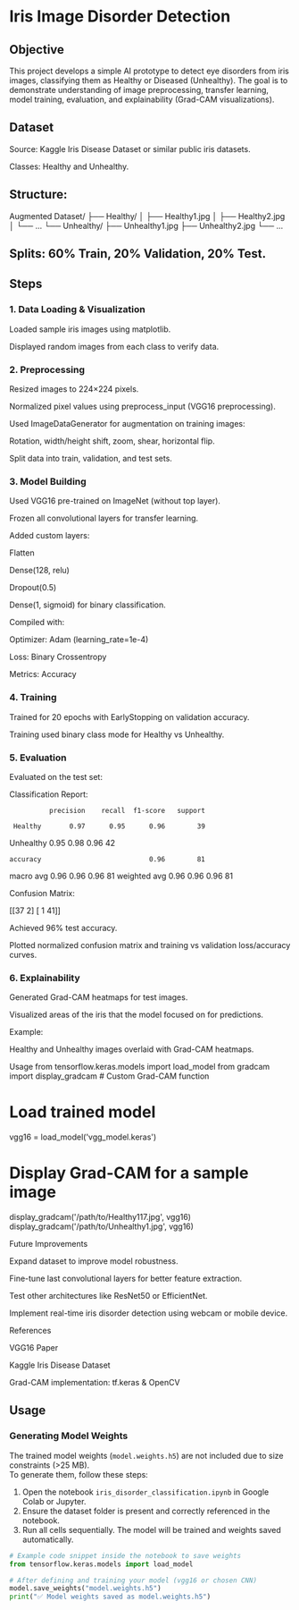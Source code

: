# Iris Image Disorder Detection
## Objective

This project develops a simple AI prototype to detect eye disorders from iris images, classifying them as Healthy or Diseased (Unhealthy). The goal is to demonstrate understanding of image preprocessing, transfer learning, model training, evaluation, and explainability (Grad-CAM visualizations).

## Dataset

Source: Kaggle Iris Disease Dataset or similar public iris datasets.

Classes: Healthy and Unhealthy.

## Structure:

Augmented Dataset/
├── Healthy/
│   ├── Healthy1.jpg
│   ├── Healthy2.jpg
│   └── ...
└── Unhealthy/
    ├── Unhealthy1.jpg
    ├── Unhealthy2.jpg
    └── ...


## Splits: 60% Train, 20% Validation, 20% Test.

## Steps
### 1. Data Loading & Visualization

Loaded sample iris images using matplotlib.

Displayed random images from each class to verify data.

### 2. Preprocessing

Resized images to 224×224 pixels.

Normalized pixel values using preprocess_input (VGG16 preprocessing).

Used ImageDataGenerator for augmentation on training images:

Rotation, width/height shift, zoom, shear, horizontal flip.

Split data into train, validation, and test sets.

### 3. Model Building

Used VGG16 pre-trained on ImageNet (without top layer).

Frozen all convolutional layers for transfer learning.

Added custom layers:

Flatten

Dense(128, relu)

Dropout(0.5)

Dense(1, sigmoid) for binary classification.

Compiled with:

Optimizer: Adam (learning_rate=1e-4)

Loss: Binary Crossentropy

Metrics: Accuracy

### 4. Training

Trained for 20 epochs with EarlyStopping on validation accuracy.

Training used binary class mode for Healthy vs Unhealthy.

### 5. Evaluation

Evaluated on the test set:

Classification Report:

              precision    recall  f1-score   support

     Healthy       0.97      0.95      0.96        39
   Unhealthy       0.95      0.98      0.96        42

    accuracy                           0.96        81
   macro avg       0.96      0.96      0.96        81
weighted avg       0.96      0.96      0.96        81


Confusion Matrix:

[[37  2]
 [ 1 41]]


Achieved 96% test accuracy.

Plotted normalized confusion matrix and training vs validation loss/accuracy curves.

### 6. Explainability

Generated Grad-CAM heatmaps for test images.

Visualized areas of the iris that the model focused on for predictions.

Example:

Healthy and Unhealthy images overlaid with Grad-CAM heatmaps.

Usage
from tensorflow.keras.models import load_model
from gradcam import display_gradcam  # Custom Grad-CAM function

# Load trained model
vgg16 = load_model('vgg_model.keras')

# Display Grad-CAM for a sample image
display_gradcam('/path/to/Healthy117.jpg', vgg16)
display_gradcam('/path/to/Unhealthy1.jpg', vgg16)

Future Improvements

Expand dataset to improve model robustness.

Fine-tune last convolutional layers for better feature extraction.

Test other architectures like ResNet50 or EfficientNet.

Implement real-time iris disorder detection using webcam or mobile device.

References

VGG16 Paper

Kaggle Iris Disease Dataset

Grad-CAM implementation: tf.keras & OpenCV  

## Usage

### Generating Model Weights

The trained model weights (`model.weights.h5`) are not included due to size constraints (>25 MB).  
To generate them, follow these steps:

1. Open the notebook `iris_disorder_classification.ipynb` in Google Colab or Jupyter.
2. Ensure the dataset folder is present and correctly referenced in the notebook.
3. Run all cells sequentially. The model will be trained and weights saved automatically.

```python
# Example code snippet inside the notebook to save weights
from tensorflow.keras.models import load_model

# After defining and training your model (vgg16 or chosen CNN)
model.save_weights("model.weights.h5")
print("✅ Model weights saved as model.weights.h5")


